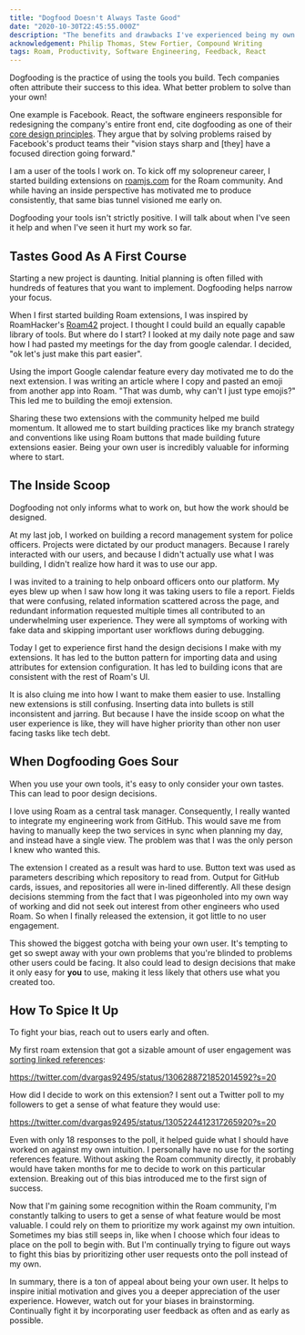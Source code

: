 ```yaml
---
title: "Dogfood Doesn't Always Taste Good"
date: "2020-10-30T22:45:55.000Z"
description: "The benefits and drawbacks I've experienced being my own user."
acknowledgement: Philip Thomas, Stew Fortier, Compound Writing
tags: Roam, Productivity, Software Engineering, Feedback, React
---
```


Dogfooding is the practice of using the tools you build. Tech companies often attribute their success to this idea. What better problem to solve than your own!

One example is Facebook. React, the software engineers responsible for redesigning the company's entire front end, cite dogfooding as one of their [core design principles](https://reactjs.org/docs/design-principles.html#dogfooding). They argue that by solving problems raised by Facebook's product teams their "vision stays sharp and [they] have a focused direction going forward."

I am a user of the tools I work on. To kick off my solopreneur career, I started building extensions on [roamjs.com](https://roamjs.com) for the Roam community. And while having an inside perspective has motivated me to produce consistently, that same bias tunnel visioned me early on.

Dogfooding your tools isn't strictly positive. I will talk about when I've seen it help and when I've seen it hurt my work so far.

## Tastes Good As A First Course
Starting a new project is daunting. Initial planning is often filled with hundreds of features that you want to implement. Dogfooding helps narrow your focus.

When I first started building Roam extensions, I was inspired by RoamHacker's [Roam42](https://roamresearch.com/#/app/roamhacker/page/UeoxCm8rm) project. I thought I could build an equally capable library of tools. But where do I start? I looked at my daily note page and saw how I had pasted my meetings for the day from google calendar. I decided, "ok let's just make this part easier".

Using the import Google calendar feature every day motivated me to do the next extension. I was writing an article where I copy and pasted an emoji from another app into Roam. "That was dumb, why can't I just type emojis?" This led me to building the emoji extension.

Sharing these two extensions with the community helped me build momentum. It allowed me to start building practices like my branch strategy and conventions like using Roam buttons that made building future extensions easier. Being your own user is incredibly valuable for informing where to start. 

## The Inside Scoop
Dogfooding not only informs what to work on, but how the work should be designed.

At my last job, I worked on building a record management system for police officers. Projects were dictated by our product managers. Because I rarely interacted with our users, and because I didn't actually use what I was building, I didn't realize how hard it was to use our app.

I was invited to a training to help onboard officers onto our platform. My eyes blew up when I saw how long it was taking users to file a report. Fields that were confusing, related information scattered across the page, and redundant information requested multiple times all contributed to an underwhelming user experience. They were all symptoms of working with fake data and skipping important user workflows during debugging.

Today I get to experience first hand the design decisions I make with my extensions. It has led to the button pattern for importing data and using attributes for extension configuration. It has led to building icons that are consistent with the rest of Roam's UI.

It is also cluing me into how I want to make them easier to use. Installing new extensions is still confusing. Inserting data into bullets is still inconsistent and jarring. But because I have the inside scoop on what the user experience is like, they will have higher priority than other non user facing tasks like tech debt.

## When Dogfooding Goes Sour
When you use your own tools, it's easy to only consider your own tastes. This can lead to poor design decisions.

I love using Roam as a central task manager. Consequently, I really wanted to integrate my engineering work from GitHub. This would save me from having to manually keep the two services in sync when planning my day, and instead have a single view. The problem was that I was the only person I knew who wanted this.

The extension I created as a result was hard to use. Button text was used as parameters describing which repository to read from. Output for GitHub cards, issues, and repositories all were in-lined differently. All these design decisions stemming from the fact that I was pigeonholed into my own way of working and did not seek out interest from other engineers who used Roam. So when I finally released the extension, it got little to no user engagement.

This showed the biggest gotcha with being your own user. It's tempting to get so swept away with your own problems that you're blinded to problems other users could be facing. It also could lead to design decisions that make it only easy for __you__ to use, making it less likely that others use what you created too.

## How To Spice It Up

To fight your bias, reach out to users early and often. 

My first roam extension that got a sizable amount of user engagement was [sorting linked references](https://roamjs.com/docs/extensions/sort-references/):

https://twitter.com/dvargas92495/status/1306288721852014592?s=20

How did I decide to work on this extension? I sent out a Twitter poll to my followers to get a sense of what feature they would use:

https://twitter.com/dvargas92495/status/1305224412317265920?s=20

Even with only 18 responses to the poll, it helped guide what I should have worked on against my own intuition. I personally have no use for the sorting references feature. Without asking the Roam community directly, it probably would have taken months for me to decide to work on this particular extension. Breaking out of this bias introduced me to the first sign of success.

Now that I'm gaining some recognition within the Roam community, I'm constantly talking to users to get a sense of what feature would be most valuable. I could rely on them to prioritize my work against my own intuition. Sometimes my bias still seeps in, like when I choose which four ideas to place on the poll to begin with. But I'm continually trying to figure out ways to fight this bias by prioritizing other user requests onto the poll instead of my own.

In summary, there is a ton of appeal about being your own user. It helps to inspire initial motivation and gives you a deeper appreciation of the user experience. However, watch out for your biases in brainstorming. Continually fight it by incorporating user feedback as often and as early as possible. 
